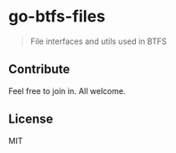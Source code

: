 # go-btfs-files

> File interfaces and utils used in BTFS

## Contribute

Feel free to join in. All welcome.

## License

MIT
